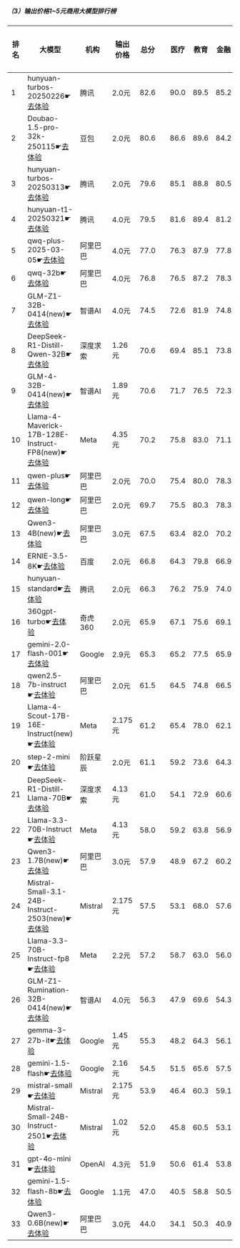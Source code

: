 ##### （3）输出价格1~5元商用大模型排行榜
|排名|大模型|机构|输出价格|总分| |医疗|教育|金融|法律|行政公务|心理健康|推理与数学计算|语言与指令遵从|
|---|-----|---|-------|---|-|----|---|---|---|------|-------|-----------|------------|
|1|hunyuan-turbos-20250226☛[去体验](https://easyllm.site/static/modelcompare.html?type=proprietary)|腾讯|2.0元|82.6| |        90.0|89.5|85.2|82.6|        78.1|78.2|        73.2|84.2|
|2|Doubao-1.5-pro-32k-250115☛[去体验](https://easyllm.site/static/modelcompare.html?type=proprietary)|豆包|2.0元|80.6| |        86.6|89.6|84.2|71.2|        78.5|74.4|        73.6|86.5|
|3|hunyuan-turbos-20250313☛[去体验](https://easyllm.site/static/modelcompare.html?type=proprietary)|腾讯|2.0元|79.6| |        85.1|88.8|80.5|72.4|        80.0|72.9|        72.5|84.4|
|4|hunyuan-t1-20250321☛[去体验](https://easyllm.site/static/modelcompare.html?type=proprietary)|腾讯|4.0元|79.5| |        81.6|89.4|81.2|68.9|        83.5|69.2|        81.1|81.2|
|5|qwq-plus-2025-03-05☛[去体验](https://easyllm.site/static/modelcompare.html?type=proprietary)|阿里巴巴|4.0元|77.0| |        76.3|87.9|77.8|62.2|        79.6|64.9|        82.9|84.6|
|6|qwq-32b☛[去体验](https://easyllm.site/static/modelcompare.html?type=open-source)|阿里巴巴|4.0元|76.8| |        76.5|87.2|78.3|60.9|        82.2|63.0|        80.9|85.2|
|7|GLM-Z1-32B-0414(new)☛[去体验](https://easyllm.site/static/modelcompare.html?type=open-source)|智谱AI|4.0元|74.5| |        72.6|81.9|74.8|62.2|        80.0|63.3|        80.0|81.3|
|8|DeepSeek-R1-Distill-Qwen-32B☛[去体验](https://easyllm.site/static/modelcompare.html?type=open-source)|深度求索|1.26元|70.6| |        69.4|85.1|73.8|51.8|        76.0|53.8|        73.8|81.4|
|9|GLM-4-32B-0414(new)☛[去体验](https://easyllm.site/static/modelcompare.html?type=open-source)|智谱AI|1.89元|70.6| |        71.7|76.5|72.3|54.5|        76.0|60.9|        71.7|81.3|
|10|Llama-4-Maverick-17B-128E-Instruct-FP8(new)☛[去体验](https://easyllm.site/static/modelcompare.html?type=open-source)|Meta|4.35元|70.2| |        75.8|83.0|71.1|48.1|        69.0|59.0|        73.7|81.6|
|11|qwen-plus☛[去体验](https://easyllm.site/static/modelcompare.html?type=proprietary)|阿里巴巴|2.0元|70.0| |        75.4|80.0|78.3|49.2|        69.5|63.0|        65.2|79.4|
|12|qwen-long☛[去体验](https://easyllm.site/static/modelcompare.html?type=proprietary)|阿里巴巴|2.0元|69.7| |        75.5|80.3|78.3|49.7|        68.0|63.2|        63.5|78.8|
|13|Qwen3-4B(new)☛[去体验](https://easyllm.site/static/modelcompare.html?type=open-source)|阿里巴巴|3.0元|67.5| |        63.4|82.0|70.2|44.4|        60.0|55.8|        78.9|85.1|
|14|ERNIE-3.5-8K☛[去体验](https://easyllm.site/static/modelcompare.html?type=proprietary)|百度|2.0元|66.8| |        64.3|79.8|66.9|55.0|        69.0|54.5|        65.0|79.8|
|15|hunyuan-standard☛[去体验](https://easyllm.site/static/modelcompare.html?type=proprietary)|腾讯|2.0元|66.3| |        76.2|75.9|74.0|40.6|        68.0|62.4|        59.8|73.9|
|16|360gpt-turbo☛[去体验](https://easyllm.site/static/modelcompare.html?type=proprietary)|奇虎360|2.0元|65.9| |        67.1|75.6|69.1|45.1|        66.0|55.5|        68.7|79.9|
|17|gemini-2.0-flash-001☛[去体验](https://easyllm.site/static/modelcompare.html?type=proprietary)|Google|2.9元|65.3| |        65.2|77.5|65.9|38.2|        69.5|52.6|        75.5|77.7|
|18|qwen2.5-7b-instruct☛[去体验](https://easyllm.site/static/modelcompare.html?type=open-source)|阿里巴巴|2.0元|61.5| |        64.5|74.8|66.5|41.8|        53.0|56.0|        59.1|76.1|
|19|Llama-4-Scout-17B-16E-Instruct(new)☛[去体验](https://easyllm.site/static/modelcompare.html?type=open-source)|Meta|2.175元|61.2| |        65.4|78.0|62.1|31.8|        55.5|54.0|        66.5|76.2|
|20|step-2-mini☛[去体验](https://easyllm.site/static/modelcompare.html?type=proprietary)|阶跃星辰|2.0元|61.1| |        59.2|73.6|64.3|47.8|        51.7|51.2|        63.7|77.3|
|21|DeepSeek-R1-Distill-Llama-70B☛[去体验](https://easyllm.site/static/modelcompare.html?type=open-source)|深度求索|4.13元|61.0| |        54.1|72.9|60.6|34.7|        70.0|46.2|        72.3|77.0|
|22|Llama-3.3-70B-Instruct☛[去体验](https://easyllm.site/static/modelcompare.html?type=open-source)|Meta|4.13元|58.0| |        59.2|63.8|56.9|29.9|        60.5|49.6|        66.3|78.0|
|23|Qwen3-1.7B(new)☛[去体验](https://easyllm.site/static/modelcompare.html?type=open-source)|阿里巴巴|3.0元|57.9| |        48.9|67.2|60.2|34.5|        50.0|50.0|        73.4|79.2|
|24|Mistral-Small-3.1-24B-Instruct-2503(new)☛[去体验](https://easyllm.site/static/modelcompare.html?type=open-source)|Mistral|2.175元|57.5| |        53.1|68.0|57.6|33.3|        57.0|47.1|        66.7|77.1|
|25|Llama-3.3-70B-Instruct-fp8☛[去体验](https://easyllm.site/static/modelcompare.html?type=open-source)|Meta|2.2元|57.2| |        58.7|63.0|56.0|29.2|        59.0|48.5|        65.3|78.1|
|26|GLM-Z1-Rumination-32B-0414(new)☛[去体验](https://easyllm.site/static/modelcompare.html?type=open-source)|智谱AI|4.0元|56.3| |        47.9|69.6|54.3|38.9|        56.7|44.1|        68.5|70.2|
|27|gemma-3-27b-it☛[去体验](https://easyllm.site/static/modelcompare.html?type=open-source)|Google|1.45元|55.3| |        48.2|64.3|56.1|21.3|        66.5|44.5|        68.4|73.1|
|28|gemini-1.5-flash☛[去体验](https://easyllm.site/static/modelcompare.html?type=proprietary)|Google|2.16元|54.5| |        51.5|65.6|57.5|25.3|        48.0|47.0|        66.7|74.8|
|29|mistral-small☛[去体验](https://easyllm.site/static/modelcompare.html?type=proprietary)|Mistral|2.175元|53.9| |        46.4|60.3|59.1|23.5|        57.5|45.4|        64.4|74.7|
|30|Mistral-Small-24B-Instruct-2501☛[去体验](https://easyllm.site/static/modelcompare.html?type=open-source)|Mistral|1.02元|52.0| |        45.8|60.5|53.1|26.3|        53.5|40.2|        62.5|74.4|
|31|gpt-4o-mini☛[去体验](https://easyllm.site/static/modelcompare.html?type=proprietary)|OpenAI|4.3元|51.9| |        50.6|61.4|53.8|22.5|        43.5|47.6|        63.3|72.8|
|32|gemini-1.5-flash-8b☛[去体验](https://easyllm.site/static/modelcompare.html?type=proprietary)|Google|1.1元|47.0| |        40.5|58.8|50.5|20.6|        40.0|43.6|        50.8|70.9|
|33|Qwen3-0.6B(new)☛[去体验](https://easyllm.site/static/modelcompare.html?type=open-source)|阿里巴巴|3.0元|44.0| |        34.1|50.3|40.9|17.8|        46.7|30.9|        60.5|71.1|
    

